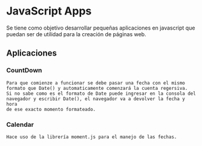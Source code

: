 # JavaScript Apps

Se tiene como objetivo desarrollar pequeñas aplicaciones en javascript que puedan ser de utilidad para la creación de páginas web. 

## Aplicaciones 

### CountDown
```
Para que comienze a funcionar se debe pasar una fecha con el mismo formato que Date() y automaticamente comenzará la cuenta regersiva.
Si no sabe como es el formato de Date puede ingresar en la consola del navegador y escribir Date(), el navegador va a devolver la fecha y hora
de ese exacto momento formateado.
```

### Calendar
```
Hace uso de la librería moment.js para el manejo de las fechas.
```
